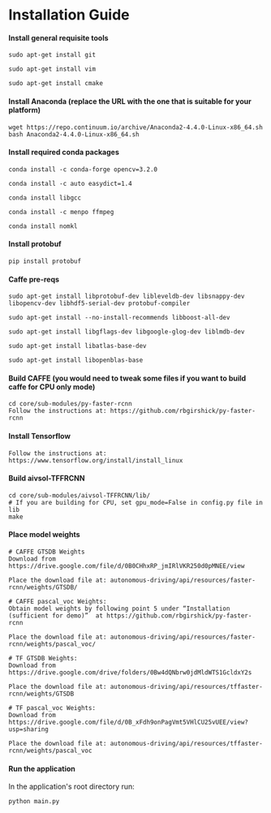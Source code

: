 # Installation Guide

#### Install general requisite tools
```
sudo apt-get install git

sudo apt-get install vim

sudo apt-get install cmake
```

#### Install Anaconda (replace the URL with the one that is suitable for your platform)
```
wget https://repo.continuum.io/archive/Anaconda2-4.4.0-Linux-x86_64.sh
bash Anaconda2-4.4.0-Linux-x86_64.sh
```

#### Install required conda packages
```
conda install -c conda-forge opencv=3.2.0

conda install -c auto easydict=1.4

conda install libgcc

conda install -c menpo ffmpeg

conda install nomkl
```

#### Install protobuf
````
pip install protobuf
````


#### Caffe pre-reqs
````
sudo apt-get install libprotobuf-dev libleveldb-dev libsnappy-dev libopencv-dev libhdf5-serial-dev protobuf-compiler

sudo apt-get install --no-install-recommends libboost-all-dev

sudo apt-get install libgflags-dev libgoogle-glog-dev liblmdb-dev

sudo apt-get install libatlas-base-dev

sudo apt-get install libopenblas-base
````

#### Build CAFFE (you would need to tweak some files if you want to build caffe for CPU only mode)
````
cd core/sub-modules/py-faster-rcnn
Follow the instructions at: https://github.com/rbgirshick/py-faster-rcnn
````
#### Install Tensorflow
````
Follow the instructions at: https://www.tensorflow.org/install/install_linux
````
#### Build aivsol-TFFRCNN
````
cd core/sub-modules/aivsol-TFFRCNN/lib/
# If you are building for CPU, set gpu_mode=False in config.py file in lib
make
````

#### Place model weights
````
# CAFFE GTSDB Weights
Download from https://drive.google.com/file/d/0B0CHhxRP_jmIRlVKR250d0pMNEE/view

Place the download file at: autonomous-driving/api/resources/faster-rcnn/weights/GTSDB/

# CAFFE pascal_voc Weights:
Obtain model weights by following point 5 under “Installation (sufficient for demo)”  at https://github.com/rbgirshick/py-faster-rcnn

Place the download file at: autonomous-driving/api/resources/faster-rcnn/weights/pascal_voc/

# TF GTSDB Weights:
Download from https://drive.google.com/drive/folders/0Bw4dQNbrw0jdMldWTS1GcldxY2s

Place the download file at: autonomous-driving/api/resources/tffaster-rcnn/weights/GTSDB

# TF pascal_voc Weights:
Download from https://drive.google.com/file/d/0B_xFdh9onPagVmt5VHlCU25vUEE/view?usp=sharing

Place the download file at: autonomous-driving/api/resources/tffaster-rcnn/weights/pascal_voc
````

#### Run the application
In the application's root directory run:
````
python main.py
````